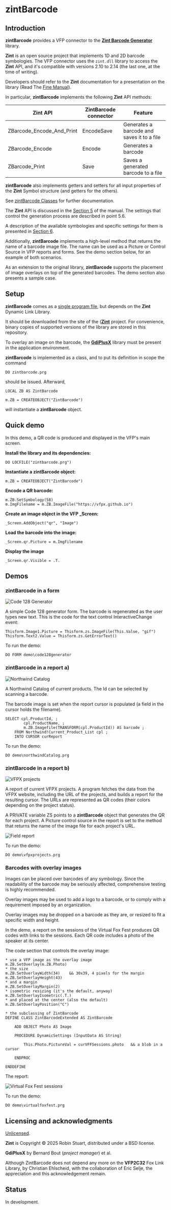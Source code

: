 # zintBarcode
## Introduction
**zintBarcode** provides a VFP connector to the [**Zint Barcode Generator**](https://www.zint.org.uk/ "Zint Home") library.

**Zint** is an open source project that implements 1D and 2D barcode symbologies. The VFP connector uses the `zint.dll` library to access the **Zint** API, and it's compatible with versions 2.10 to 2.14 (the last one, at the time of writing).

Developers should refer to the **Zint** documentation for a presentation on the library (Read The [Fine Manual](https://zint.org.uk/manual/ "Fine manual")).

In particular, **zintBarcode** implements the following **Zint** API methods:

| Zint API | ZintBarcode connector  | Feature |
|--|--|--|
| ZBarcode_Encode_And_Print | EncodeSave | Generates a barcode and saves it to a file |
| ZBarcode_Encode | Encode | Generates a barcode |
| ZBarcode_Print | Save | Saves a generated barcode to a file |

**zintBarcode** also implements getters and setters for all input properties of the **Zint** Symbol structure (and getters for the others).

See [zintBarcode Classes](docs/classes.md "Classes") for further documentation.

The **Zint** API is discussed in the [Section 5](https://zint.org.uk/manual/chapter/5 "Using the API") of the manual. The settings that control the generation process are described in point 5.6.

A description of the available symbologies and specific settings for them is presented in [Section 6](https://zint.org.uk/manual/chapter/6/1 "Symbologies").

Additionally, **zintBarcode** implements a high-level method that returns the name of a barcode image file. The name can be used as a Picture or Control Source in VFP reports and forms. See the demo section below, for an example of both scenarios.

As an extension to the original library, **zintBarcode** supports the placement of image overlays on top of the generated barcodes. The demo section also presents a sample case. 

## Setup

**zintBarcode** comes as a [single program file](src/zintbarcode.prg "ZintBarcode"), but depends on the **Zint** Dynamic Link Library.

It should be downloaded from the site of the ([**Zint**](https://sourceforge.net/projects/zint/ "Zint") project. For convenience, binary copies of supported versions of the library are stored in this repository.

To overlay an image on the barcode, the [**GdiPlusX**](https://github.com/VFPX/GDIPlusX "GdiPlusX") library must be present in the application environment.

**zintBarcode** is implemented as a class, and to put its definition in scope the command

```foxpro
DO zintbarcode.prg
```

should be issued. Afterward,

```foxpro
LOCAL ZB AS ZintBarcode

m.ZB = CREATEOBJECT("ZintBarcode")
```

will instantiate a **zintBarcode** object.

## Quick demo

In this demo, a QR code is produced and displayed in the VFP's main screen.

**Install the library and its dependencies:**

```foxpro
DO LOCFILE("zintbarcode.prg")
```

**Instantiate a zintBarcode object:**

```foxpro
m.ZB = CREATEOBJECT("ZintBarcode")
```

**Encode a QR barcode:**

```foxpro
m.ZB.SetSymbology(58)
m.ImgFilename = m.ZB.ImageFile("https://vfpx.github.io")
```

**Create an image object in the VFP _Screen:**

```foxpro
_Screen.AddObject("qr", "Image")
```

**Load the barcode into the image:**

```foxpro
_Screen.qr.Picture = m.ImgFilename
```

**Display the image**

```foxpro
_Screen.qr.Visible = .T.
```

## Demos

### zintBarcode in a form

![Code 128 Generator](docs/c128.png "A simple Code 128 generator")

A simple Code 128 generator form. The barcode is regenerated as the user types new text. This is the code for the text control InteractiveChange event:

```foxpro
Thisform.Image1.Picture = Thisform.zs.ImageFile(This.Value, "gif")
Thisform.Text2.Value = Thisform.zs.GetErrorText()
```

To run the demo:

```foxpro
DO FORM demo\code128generator
```

### zintBarcode in a report a)

![Northwind Catalog](docs/nw.png "Northwind Catalog")

A Northwind Catalog of current products. The Id can be selected by scanning a barcode.

The barcode image is set when the report cursor is populated (a field in the cursor holds the filename).

```foxpro
SELECT cpl.ProductId, ;
		cpl.ProductName, ;
		m.ZB.Imagefile(TRANSFORM(cpl.ProductId)) AS barcode ;
	FROM Northwind!Current_Product_List cpl ;
	INTO CURSOR curReport
```

To run the demo:

```foxpro
DO demo\northwindCatalog.prg
```

### zintBarcode in a report b)

![VFPX projects](docs/qr.png "VFPX projects")

A report of current VFPX projects. A program fetches the data from the VFPX website, including the URL of the projects, and builds a report for the resulting cursor. The URLs are represented as QR codes (their colors depending on the project status).

A PRIVATE variable ZS points to a **zintBarcode** object that generates the QR for each project. A Picture control source in the report is set to the method that returns the name of the image file for each project's URL.

![Field report](docs/reportfield.png "Control source in a field report")

To run the demo:

```foxpro
DO demo\vfpxprojects.prg
```

### Barcodes with overlay images

Images can be placed over barcodes of any symbology. Since the readability of the barcode may be seriously affected, comprehensive testing is highly recommended.

Overlay images may be used to add a logo to a barcode, or to comply with a requirement imposed by an organization.

Overlay images may be dropped on a barcode as they are, or resized to fit a specific width and height.

In the demo, a report on the sessions of the Virtual Fox Fest produces QR codes with links to the sessions. Each QR code includes a photo of the speaker at its center.

The code section that controls the overlay image:

```foxpro
* use a VFP image as the overlay image
m.ZB.SetOverlay(m.ZB.Photo)
* the size
m.ZB.SetOverlayWidth(34)	&& 30x39, 4 pixels for the margin
m.ZB.SetOverlayHeight(43)
* and a margin
m.ZB.SetOverlayMargin(2)
* isometric resizing (it's the default, anyway)
m.ZB.SetOverlayIsometric(.T.)
* and placed at the center (also the default)
m.ZB.SetOverlayPosition("C")

* the subclassing of ZintBarcode
DEFINE CLASS ZintBarcodeExtended AS ZintBarcode

	ADD OBJECT Photo AS Image

	PROCEDURE DynamicSettings (InputData AS String)

		This.Photo.PictureVal = curVFFSessions.photo   && a blob in a cursor

	ENDPROC

ENDDEFINE
```

The report:

![Virtual Fox Fest sessions](docs/vffsessions.png "Virtual Fox Fest Sessions")

To run the demo:

```foxpro
DO demo\virtualfoxfest.prg
```


## Licensing and acknowledgments

[Unlicensed](UNLICENSE.md "Unlicense").

**Zint** is Copyright © 2025 Robin Stuart, distributed under a BSD license.

**GdiPlusX** by Bernard Bout (*project manager*) et al.

Although ZintBarcode does not depend any more on the **VFP2C32** Fox Link Library, by Christian Ehlscheid, with the collaboration of Eric Selje, the appreciation and this acknowledgement remain.

## Status

In development.